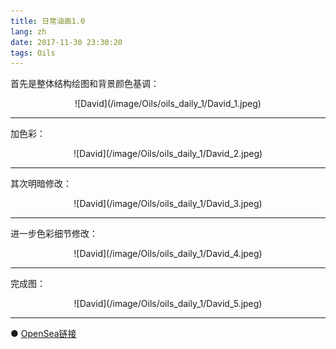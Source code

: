 ```yaml
---
title: 日常油画1.0
lang: zh
date: 2017-11-30 23:30:20
tags: Oils
---
```


首先是整体结构绘图和背景颜色基调：

<center>![David](/image/Oils/oils_daily_1/David_1.jpeg)</center>

----------------------------------------  

加色彩：

<center>![David](/image/Oils/oils_daily_1/David_2.jpeg)</center>

----------------------------------------  

其次明暗修改：

<center>![David](/image/Oils/oils_daily_1/David_3.jpeg)</center>

----------------------------------------  

进一步色彩细节修改：

<center>![David](/image/Oils/oils_daily_1/David_4.jpeg)</center>

----------------------------------------  

完成图：

<center>![David](/image/Oils/oils_daily_1/David_5.jpeg)</center>

----------------------------------------  

● [OpenSea链接](https://opensea.io/assets/0x495f947276749ce646f68ac8c248420045cb7b5e/5538608732828411082250453030091092578936762873171210564831323253325650984961 "David in Four")

<nft-card
contractAddress="0x495f947276749ce646f68ac8c248420045cb7b5e"
tokenId="5538608732828411082250453030091092578936762873171210564831323253325650984961">
</nft-card>
<script src="https://unpkg.com/embeddable-nfts/dist/nft-card.min.js"></script>
